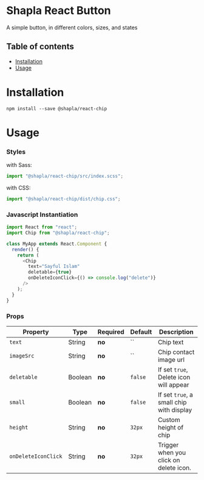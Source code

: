 # Shapla React Button

A simple button, in different colors, sizes, and states

## Table of contents

- [Installation](#installation)
- [Usage](#usage)

# Installation

```
npm install --save @shapla/react-chip
```

# Usage

### Styles

with Sass:

```js
import "@shapla/react-chip/src/index.scss";
```

with CSS:

```js
import "@shapla/react-chip/dist/chip.css";
```

### Javascript Instantiation

```js
import React from "react";
import Chip from "@shapla/react-chip";

class MyApp extends React.Component {
  render() {
    return (
      <Chip
        text="Sayful Islam"
        deletable={true}
        onDeleteIconClick={() => console.log("delete")}
      />
    );
  }
}
```

### Props

| Property            | Type    | Required | Default | Description                              |
| ------------------- | ------- | -------- | ------- | ---------------------------------------- |
| `text`              | String  | **no**   | ``      | Chip text                                |
| `imageSrc`          | String  | **no**   | ``      | Chip contact image url                   |
| `deletable`         | Boolean | **no**   | `false` | If set `true`, Delete icon will appear   |
| `small`             | Boolean | **no**   | `false` | If set `true`, a small chip with display |
| `height`            | String  | **no**   | `32px`  | Custom height of chip                    |
| `onDeleteIconClick` | String  | **no**   | `32px`  | Trigger when you click on delete icon.   |
